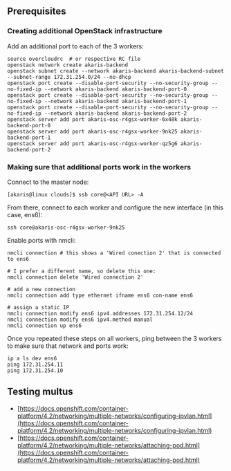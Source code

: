 ## Prerequisites ##

### Creating additional OpenStack infrastructure ###

Add an additional port to each of the 3 workers:
~~~
source overcloudrc  # or respective RC file
openstack network create akaris-backend
openstack subnet create --network akaris-backend akaris-backend-subnet --subnet-range 172.31.254.0/24 --no-dhcp
openstack port create --disable-port-security --no-security-group --no-fixed-ip --network akaris-backend akaris-backend-port-0
openstack port create --disable-port-security --no-security-group --no-fixed-ip --network akaris-backend akaris-backend-port-1
openstack port create --disable-port-security --no-security-group --no-fixed-ip --network akaris-backend akaris-backend-port-2
openstack server add port akaris-osc-r4gsx-worker-6x48k akaris-backend-port-0
openstack server add port akaris-osc-r4gsx-worker-9nk25 akaris-backend-port-1
openstack server add port akaris-osc-r4gsx-worker-qz5g6 akaris-backend-port-2
~~~

### Making sure that additional ports work in the workers ###

Connect to the master node:
~~~
[akaris@linux clouds]$ ssh core@<API URL> -A
~~~

From there, connect to each worker and configure the new interface (in this case, ens6):
~~~
ssh core@akaris-osc-r4gsx-worker-9nk25
~~~

Enable ports with nmcli:
~~~
nmcli connection # this shows a 'Wired conection 2' that is connected to ens6

# I prefer a different name, so delete this one:
nmcli connection delete 'Wired connection 2'

# add a new connection
nmcli connection add type ethernet ifname ens6 con-name ens6

# assign a static IP
nmcli connection modify ens6 ipv4.addresses 172.31.254.12/24 
nmcli connection modify ens6 ipv4.method manual
nmcli connection up ens6
~~~

Once you repeated these steps on all workers, ping between the 3 workers to make sure that network and ports work:
~~~
ip a ls dev ens6
ping 172.31.254.11
ping 172.31.254.10
~~~

## Testing multus ##

* [https://docs.openshift.com/container-platform/4.2/networking/multiple-networks/configuring-ipvlan.html](https://docs.openshift.com/container-platform/4.2/networking/multiple-networks/configuring-ipvlan.html)
* [https://docs.openshift.com/container-platform/4.2/networking/multiple-networks/attaching-pod.html](https://docs.openshift.com/container-platform/4.2/networking/multiple-networks/attaching-pod.html)
